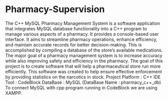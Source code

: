 # Pharmacy-Supervision
The C++ MySQL Pharmacy Management System is a software application that integrates MySQL database functionality into a C++ program to manage various aspects of a pharmacy. It provides a console-based user interface. It aims to streamline pharmacy operations, enhance efficiency, and maintain accurate records for better decision-making.
This is accomplished by compiling a database of the store’s available medications. The major goal of a pharmacy management system is to increase accuracy while also improving safety and efficiency in the pharmacy. The goal of this project is to create software that will help a pharmaceutical store run more efficiently. This software was created to help ensure effective enforcement by providing statistics on the narcotics in stock.
Project Platform : C++
IDE Tool : CodeBlock
DataBase : MySQL  (DataBase Name :  pharmacy_c++_db)
To connect MySQL with cpp program running in CodeBlock we are using XAMPP.
